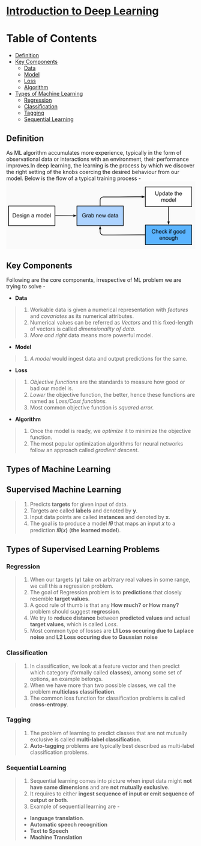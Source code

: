 # [Introduction to Deep Learning](http://d2l.ai/chapter_introduction/intro.html) 


Table of Contents
=================
* [Definition](#Definition)   
* [Key Components](#Key-Components)
    * [Data](#Data)
    * [Model](#Model)
    * [Loss](#Loss)
    * [Algorithm](#Algorithm)
* [Types of Machine Learning](#Types-of-Machine-Learning)
    * [Regression](#Regression)
    * [Classification](#Classification)
    * [Tagging](#Tagging)
    * [Sequential Learning](#Sequential-Learning)

## Definition
 As ML algorithm accumulates more experience, typically in the form of observational data or interactions with an environment, their performance improves.In deep learning, the learning is the process by which we discover the right setting of the knobs coercing the desired behaviour from our model. Below is the flow of a typical training process - <be>
 <img src="../images/training_process.png" width="550" >
 
 ## Key Components
 Following are the core components, irrespective of ML problem we are trying to solve - 
 * **Data**<br>
 >1. Workable data is given a numerical representation with *features* and *covariates* as its numerical attributes.
 >2. Numerical values can be referred as *Vectors* and this fixed-length of vectors is called *dimensionality of data.*
 >3. *More and right* data means more powerful model.
 * **Model**
 >1. *A model* would ingest data and output predictions for the same.
 * **Loss**
 >1. *Objective functions* are the standards to measure how good or bad our model is.
 >2. *Lower* the objective function, the better, hence these functions are named as *Loss/Cost functions.* 
 >3. Most common objective function is *squared error.* 
 * **Algorithm**
 >1. Once the model is ready, we *optimize* it to minimize the objective function.
 >2. The most popular optimization algorithms for neural networks follow an approach called *gradient descent*. 
 
 ## Types of Machine Learning
 ## Supervised Machine Learning
 >1. Predicts **targets** for given input of data.
 >2. Targets are called **labels** and denoted by **y**.
 >3. Input data points are called **instances** and denoted by **x**.
 >4. The goal is to produce a model  **𝑓𝜃**  that maps an input  **𝑥**  to a prediction  **𝑓𝜃(𝑥)** (**the learned model**).
 
 ## Types of Supervised Learning Problems
 ### Regression
 >1. When our targets (**y**) take on arbitrary real values in some range, we call this a regression problem.
 >2. The goal of Regression problem is to **predictions** that closely resemble **target values**.
 >3. A good rule of thumb is that any **How much? or How many?** problem should suggest **regression**.
 >4. We try to **reduce distance** between **predicted values** and actual **target values**, which is called *Loss*.
 >5. Most common type of losses are **L1 Loss occuring due to Laplace noise** and **L2 Loss occuring due to Gaussian noise**
 
 ### Classification
 >1. In classification, we look at a feature vector and then predict which category (formally called **classes**), among some set of options, an example belongs. 
 >2. When we have more than two possible classes, we call the problem **multiclass classification**. 
 >3. The common loss function for classification problems is called **cross-entropy**.
 
 ### Tagging
>1. The problem of learning to predict classes that are not mutually exclusive is called **multi-label classification**. 
>2. **Auto-tagging** problems are typically best described as multi-label classification problems.

### Sequential Learning
>1. Sequential learning comes into picture when input data might **not have same dimensions** and are **not mutually exclusive**.
>2. It requires to either **ingest sequence of input or emit sequence of output or both**.
>3. Example of sequential learning are -
 >   * **language translation**.
 >* **Automatic speech recognition**
 >* **Text to Speech**
 >* **Machine Translation**

 
